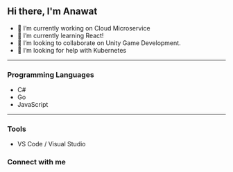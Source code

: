 ## Hi there, I'm Anawat 

- 🔭 I’m currently working on Cloud Microservice
- 🌱 I’m currently learning React!
- 👯 I’m looking to collaborate on Unity Game Development.
- 🤔 I’m looking for help with Kubernetes

---

### Programming Languages

- C#
- Go
- JavaScript

---

### Tools

- VS Code / Visual Studio

### Connect with me

<!--
**anawatmuangjai/anawatmuangjai** is a ✨ _special_ ✨ repository because its `README.md` (this file) appears on your GitHub profile.

Here are some ideas to get you started:


- 💬 Ask me about ...
- 📫 How to reach me: ...
- 😄 Pronouns: ...
- ⚡ Fun fact: ...
-->

